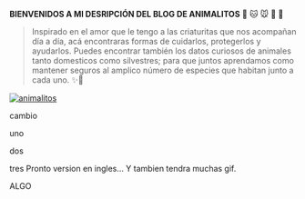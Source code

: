 **BIENVENIDOS A MI DESRIPCIÓN DEL BLOG DE ANIMALITOS** 🐶 🐱 🐭 🐹 🐰

> Inspirado en el amor que le tengo a las criaturitas que nos acompañan día a día, acá encontraras formas de cuidarlos, protegerlos y ayudarlos. Puedes encontrar también los datos curiosos de animales tanto domesticos como silvestres; para que juntos aprendamos como mantener seguros al amplico número de especies que habitan junto a cada uno. ✨💛

[![animalitos](https://image.freepik.com/vector-gratis/animales-dibujos-animados-diseno-plano_23-2147540180.jpg "animalitos")](http://https://image.freepik.com/vector-gratis/animales-dibujos-animados-diseno-plano_23-2147540180.jpg "animalitos")

cambio

uno

dos

tres
Pronto version en ingles...
Y tambien tendra muchas gif.

ALGO
